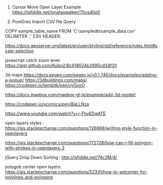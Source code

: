 1) Cursor Move Open Layer Example
https://jsfiddle.net/jonataswalker/70vsd0of/

2) PostGres Import CSV file Query

COPY sample_table_name
FROM 'C:\sampledb\sample_data.csv' 
DELIMITER ',' 
CSV HEADER;


https://docs.geoserver.org/latest/en/user/styling/sld/reference/rules.html#scale-selection


javascript catch zoom level
https://gist.github.com/Kubo2/6c818624b2995cd34f20


3d maps
https://docs.eegeo.com/eegeo.js/v0.1.740/docs/examples/adding-a-popup/
https://3dbuildings.com/maps/
https://codepen.io/lembitk/pen/vyGxoO

https://docs.mapbox.com/mapbox-gl-js/example/add-3d-model/

https://codepen.io/vcomics/pen/BaLLNza

https://www.youtube.com/watch?v=r-FhvEDwATE

open layers styles :
https://gis.stackexchange.com/questions/126668/writing-style-function-in-openlayers

https://gis.stackexchange.com/questions/172728/how-can-i-fill-polygon-with-strokes-in-openlayers-3

jQuery Drop Down Sorting : 
http://jsfiddle.net/74c2M/4/


polygob center open layers:
https://gis.stackexchange.com/questions/52331/how-to-setcenter-for-polylines-and-polygons
